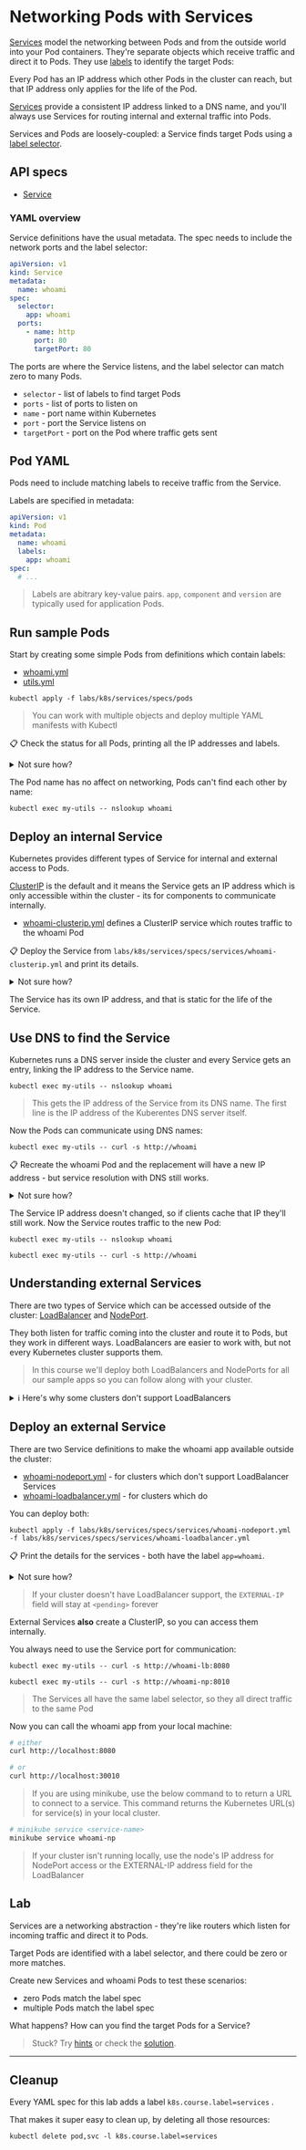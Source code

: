 # Networking Pods with Services

[Services](https://kubernetes.io/docs/concepts/services-networking/service/) model the networking between Pods and from the outside world into your Pod containers. They're separate objects which receive traffic and direct it to Pods. They use [labels](https://kubernetes.io/docs/concepts/overview/working-with-objects/labels/) to identify the target Pods:

Every Pod has an IP address which other Pods in the cluster can reach, but that IP address only applies for the life of the Pod.

[Services](https://kubernetes.io/docs/concepts/services-networking/service/) provide a consistent IP address linked to a DNS name, and you'll always use Services for routing internal and external traffic into Pods.

Services and Pods are loosely-coupled: a Service finds target Pods using a [label selector](https://kubernetes.io/docs/concepts/overview/working-with-objects/labels/).


<!-- - [services/whoami-nodeport.yml](./services/whoami-nodeport.yml) - describes a service which listens on port 30000 on the cluster, and sends traffics to any Pods with the label `app:whoami`.

NodePort is the port which we can use to access this service from the browser. Rememeber port mapping in Docker. This is the same idea, except with k8s - nginx is running on port `80` and we are exposing it on port `30000`. -->

## API specs

- [Service](https://kubernetes.io/docs/reference/generated/kubernetes-api/v1.20/#service-v1-core)

### YAML overview

Service definitions have the usual metadata. The spec needs to include the network ports and the label selector:

```yml
apiVersion: v1
kind: Service
metadata:
  name: whoami
spec:
  selector:
    app: whoami
  ports:
    - name: http
      port: 80
      targetPort: 80
```

The ports are where the Service listens, and the label selector can match zero to many Pods.

* `selector` - list of labels to find target Pods
* `ports` - list of ports to listen on
* `name` - port name within Kubernetes
* `port` - port the Service listens on
* `targetPort` - port on the Pod where traffic gets sent

## Pod YAML

Pods need to include matching labels to receive traffic from the Service.

Labels are specified in metadata:

```yml
apiVersion: v1
kind: Pod
metadata:
  name: whoami
  labels:
    app: whoami
spec:
  # ...
```

> Labels are abitrary key-value pairs. `app`, `component` and `version` are typically used for application Pods.

## Run sample Pods

Start by creating some simple Pods from definitions which contain labels:

* [whoami.yml](specs/pods/whoami.yml)
* [utils.yml](specs/pods/utils.yml)

```
kubectl apply -f labs/k8s/services/specs/pods
```

> You can work with multiple objects and deploy multiple YAML manifests with Kubectl

📋 Check the status for all Pods, printing all the IP addresses and labels.

<details>
  <summary>Not sure how?</summary>

```
kubectl get pods -o wide --show-labels
```
</details>

The Pod name has no affect on networking, Pods can't find each other by name:

```
kubectl exec my-utils -- nslookup whoami
```

## Deploy an internal Service

Kubernetes provides different types of Service for internal and external access to Pods. 

[ClusterIP](https://kubernetes.io/docs/concepts/services-networking/connect-applications-service/) is the default and it means the Service gets an IP address which is only accessible within the cluster - its for components to communicate internally.

* [whoami-clusterip.yml](specs/services/whoami-clusterip.yml) defines a ClusterIP service which routes traffic to the whoami Pod

📋 Deploy the Service from `labs/k8s/services/specs/services/whoami-clusterip.yml` and print its details.

<details>
  <summary>Not sure how?</summary>

```
kubectl apply -f labs/k8s/services/specs/services/whoami-clusterip.yml
```

Print the details:

```
kubectl get service whoami

kubectl describe svc whoami
```

> The `get` and `describe` commands are the same for all objects; Services have the alias `svc`

</details>

The Service has its own IP address, and that is static for the life of the Service.

## Use DNS to find the Service

Kubernetes runs a DNS server inside the cluster and every Service gets an entry, linking the IP address to the Service name.

```
kubectl exec my-utils -- nslookup whoami
```

> This gets the IP address of the Service from its DNS name. The first line is the IP address of the Kuberentes DNS server itself.

Now the Pods can communicate using DNS names:

```
kubectl exec my-utils -- curl -s http://whoami
```

📋 Recreate the whoami Pod and the replacement will have a new IP address - but service resolution with DNS still works. 

<details>
  <summary>Not sure how?</summary>

Check the current IP address then delete the Pod:

```
kubectl get pods -o wide -l app=whoami

kubectl delete pods -l app=whoami
```

> You can use label selectors in Kubectl too - labels are a powerful management tool

Create a replacement Pod and check its IP address:

```
kubectl apply -f labs/k8s/services/specs/pods

kubectl get pods -o wide -l app=whoami
```

</details>

The Service IP address doesn't changed, so if clients cache that IP they'll still work. Now the Service routes traffic to the new Pod:

```
kubectl exec my-utils -- nslookup whoami

kubectl exec my-utils -- curl -s http://whoami
```

## Understanding external Services

There are two types of Service which can be accessed outside of the cluster: [LoadBalancer](https://kubernetes.io/docs/tasks/access-application-cluster/create-external-load-balancer/) and [NodePort](https://kubernetes.io/docs/concepts/services-networking/service/#nodeport).

They both listen for traffic coming into the cluster and route it to Pods, but they work in different ways. LoadBalancers are easier to work with, but not every Kubernetes cluster supports them.

> In this course we'll deploy both LoadBalancers and NodePorts for all our sample apps so you can follow along with your cluster.

<details>
  <summary>ℹ Here's why some clusters don't support LoadBalancers</summary>

- LoadBalancer Services integrate with the platform they're running on to get a real IP address. In a managed Kubernetes service in the cloud you'll get a unique public IP address for every Service, integrated with a cloud load balancer to direct traffic to your nodes. In Docker Desktop the IP address will be `localhost`.

- NodePorts don't need any external setup so they work in the same way on all Kubernetes clusters. Every node in the cluster listens on the specified port and forwards traffic to Pods. The external port number must be >= 30000 - a security feature so Kubernetes components don't need to run with elevated privileges on the node.

Platform | LoadBalancer | NodePort 
--- | --- | --- |
Docker Desktop | ✔ | ✔
K3s  | ✔ | ✔
K3d  | 🌓 | ✔
AKS, EKS, GKE etc.  | ✔ | ✔
Kind | ❌ | ✔
Minikube | ❌  |  ✔
Microk8s | ❌  |  ✔
Bare-metal | ❌  |  ✔

</details>

## Deploy an external Service

There are two Service definitions to make the whoami app available outside the cluster:

* [whoami-nodeport.yml](specs/services/whoami-nodeport.yml) - for clusters which don't support LoadBalancer Services 
* [whoami-loadbalancer.yml](specs/services/whoami-loadbalancer.yml) - for clusters which do

You can deploy both:

```shell
kubectl apply -f labs/k8s/services/specs/services/whoami-nodeport.yml -f labs/k8s/services/specs/services/whoami-loadbalancer.yml
```

📋 Print the details for the services - both have the label `app=whoami`.

<details>
  <summary>Not sure how?</summary>

```
kubectl get svc -l app=whoami
```

</details>

> If your cluster doesn't have LoadBalancer support, the `EXTERNAL-IP` field will stay at `<pending>` forever

External Services **also** create a ClusterIP, so you can access them internally. 

You always need to use the Service port for communication:

```
kubectl exec my-utils -- curl -s http://whoami-lb:8080

kubectl exec my-utils -- curl -s http://whoami-np:8010
```

> The Services all have the same label selector, so they all direct traffic to the same Pod

Now you can call the whoami app from your local machine:

```bash
# either
curl http://localhost:8080

# or
curl http://localhost:30010
```
> If you are using minikube, use the below command to to return a URL to connect to a service. This command returns the Kubernetes URL(s) for service(s) in your local cluster.

```bash
# minikube service <service-name>
minikube service whoami-np
```


> If your cluster isn't running locally, use the node's IP address for NodePort access or the EXTERNAL-IP address field for the LoadBalancer

## Lab

Services are a networking abstraction - they're like routers which listen for incoming traffic and direct it to Pods.

Target Pods are identified with a label selector, and there could be zero or more matches.

Create new Services and whoami Pods to test these scenarios:

* zero Pods match the label spec
* multiple Pods match the label spec

What happens? How can you find the target Pods for a Service?

> Stuck? Try [hints](hints.md) or check the [solution](solution.md).

___
## Cleanup

Every YAML spec for this lab adds a label `k8s.course.label=services` .

That makes it super easy to clean up, by deleting all those resources:

```
kubectl delete pod,svc -l k8s.course.label=services
```